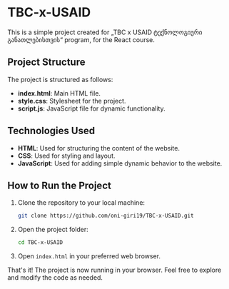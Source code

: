 # TBC-x-USAID

This is a simple project created for „TBC x USAID ტექნოლოგიური განათლებისთვის“ program, for the React course.

## Project Structure

The project is structured as follows:

- **index.html**: Main HTML file.
- **style.css**: Stylesheet for the project.
- **script.js**: JavaScript file for dynamic functionality.

## Technologies Used

- **HTML**: Used for structuring the content of the website.
- **CSS**: Used for styling and layout.
- **JavaScript**: Used for adding simple dynamic behavior to the website.

## How to Run the Project

1. Clone the repository to your local machine:

    ```bash
    git clone https://github.com/oni-giri19/TBC-x-USAID.git
    ```

2. Open the project folder:

    ```bash
    cd TBC-x-USAID
    ```

3. Open `index.html` in your preferred web browser.

That's it! The project is now running in your browser. Feel free to explore and modify the code as needed.
